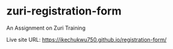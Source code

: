 # zuri-registration-form
An Assignment on Zuri Training

Live site URL: https://ikechukwu750.github.io/registration-form/
